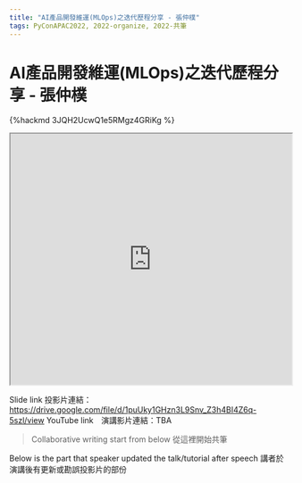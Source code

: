 ```yaml
---
title: "AI產品開發維運(MLOps)之迭代歷程分享 - 張仲樸"
tags: PyConAPAC2022, 2022-organize, 2022-共筆
---
```


# AI產品開發維運(MLOps)之迭代歷程分享 - 張仲樸

{%hackmd 3JQH2UcwQ1e5RMgz4GRiKg %}

<iframe src=https://app.sli.do/event/dnRPNWieaa4Po8HXUX4tLg height=450 width=100%></iframe>


Slide link 投影片連結：https://drive.google.com/file/d/1puUky1GHzn3L9Snv_Z3h4BI4Z6q-5szl/view
YouTube link　演講影片連結：TBA

> Collaborative writing start from below 
> 從這裡開始共筆 

Below is the part that speaker updated the talk/tutorial after speech
講者於演講後有更新或勘誤投影片的部份